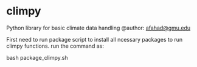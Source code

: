 # climpy
Python library for basic climate data handling @author: afahad@gmu.edu

First need to run package script to install all ncessary packages to run climpy functions. 
run the command as:

bash package_climpy.sh
